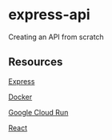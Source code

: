 # express-api

Creating an API from scratch

## Resources

[Express](https://expressjs.com/)


[Docker](https://www.docker.com/)

[Google Cloud Run](https://cloud.google.com/run)


[React](https://reactjs.org/)
